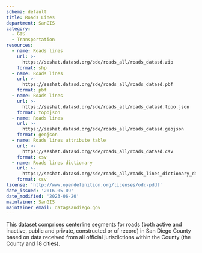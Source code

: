 ```yaml
---
schema: default
title: Roads Lines
department: SanGIS
category:
  - GIS
  - Transportation
resources:
  - name: Roads lines
    url: >-
      https://seshat.datasd.org/sde/roads_all/roads_datasd.zip
    format: shp
  - name: Roads lines
    url: >-
      https://seshat.datasd.org/sde/roads_all/roads_datasd.pbf
    format: pbf
  - name: Roads lines
    url: >-
      https://seshat.datasd.org/sde/roads_all/roads_datasd.topo.json
    format: topojson
  - name: Roads lines
    url: >-
      https://seshat.datasd.org/sde/roads_all/roads_datasd.geojson
    format: geojson
  - name: Roads lines attribute table
    url: >-
      https://seshat.datasd.org/sde/roads_all/roads_datasd.csv
    format: csv
  - name: Roads lines dictionary
    url: >-
      https://seshat.datasd.org/sde/roads_all/roads_lines_dictionary_datasd.csv
    format: csv
license: 'http://www.opendefinition.org/licenses/odc-pddl'
date_issued: '2016-05-09'
date_modified: '2023-06-20'
maintainer: SanGIS
maintainer_email: data@sandiego.gov
---
```

This dataset comprises centerline segments for roads (both active and inactive, public and private, constructed or of record) in San Diego County based on data received from all official jurisdictions within the County (the County and 18 cities).

